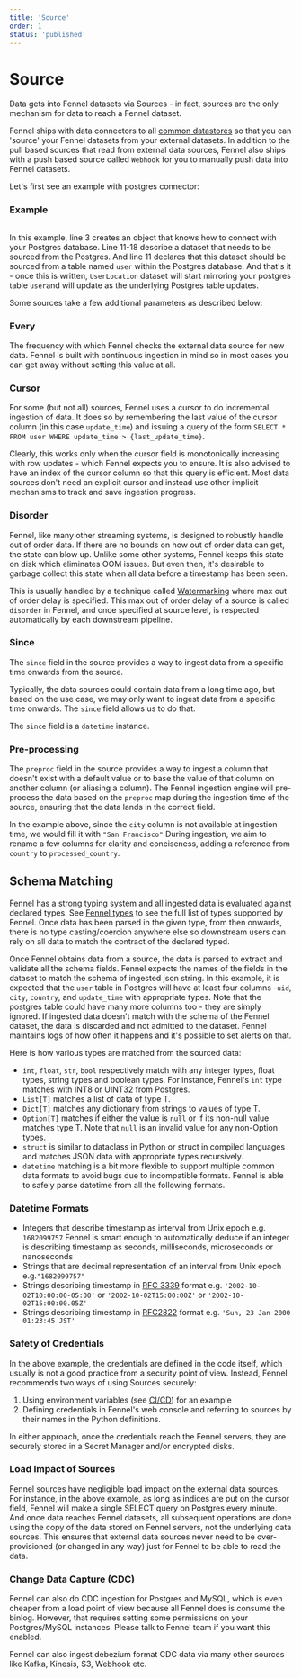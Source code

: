 ```yaml
---
title: 'Source'
order: 1
status: 'published'
---
```


# Source

Data gets into Fennel datasets via Sources - in fact, sources are the only 
mechanism for data to reach a Fennel dataset.

Fennel ships with data connectors to all [common datastores](/api-reference/sources) 
so that you can 'source' your Fennel datasets from your external datasets. In 
addition to the pull based sources that read from external data sources, Fennel
also ships with a push based source called `Webhook` for you to manually push
data into Fennel datasets. 

Let's first see an example with postgres connector:

### **Example**

<pre snippet="overview/concepts#source"></pre>

In this example, line 3 creates an object that knows how to connect with your
Postgres database. Line 11-18 describe a dataset that needs to be sourced from
the Postgres. And line 11 declares that this dataset should be sourced from a
table named `user` within the Postgres database. And that's it - once this
is written, `UserLocation` dataset will start mirroring your postgres table
`user`and will update as the underlying Postgres table updates.&#x20;

Some sources take a few additional parameters as described below:

### Every
The frequency with which Fennel checks the external data source for new data. 
Fennel is built with continuous ingestion in mind so in most cases you can get 
away without
setting this value at all.

### Cursor
For some (but not all) sources, Fennel uses a cursor to do incremental 
ingestion of data. It does so by remembering the last value of the cursor 
column (in this case `update_time`) and issuing a query of the 
form `SELECT * FROM user WHERE update_time > {last_update_time}`.

Clearly, this works only when the cursor field is monotonically increasing with
row updates - which Fennel expects you to ensure. It is also advised to have
an index of the cursor column so that this query is efficient. Most data sources
don't need an explicit cursor and instead use other implicit mechanisms to track
and save ingestion progress.

### Disorder
Fennel, like many other streaming systems, is designed to robustly handle out
of order data. If there are no bounds on how out of order data can get, the state
can blow up. Unlike some other systems, Fennel keeps this state on disk which
eliminates OOM issues. But even then, it's desirable to garbage collect this state
when all data before a timestamp has been seen.

This is usually handled by a technique called [Watermarking](https://www.oreilly.com/radar/the-world-beyond-batch-streaming-102/)
where max out of order delay is specified. This max out of order delay of a source
is called `disorder` in Fennel, and once specified at source level, is respected
automatically by each downstream pipeline. 

### Since
The `since` field in the source provides a way to ingest data from a specific time onwards from the source. 

Typically, the data sources could contain data from a long time ago, but based on the use case, we may only want to 
ingest data from a specific time onwards. The `since` field allows us to do that. 

The `since` field is a `datetime` instance.

### Pre-processing
The `preproc` field in the source provides a way to ingest a column that doesn't exist with a default value or to base the value of that column on another column (or aliasing a column). The Fennel ingestion engine will pre-process the data based on the `preproc` map during the ingestion time of the source, ensuring that the data lands in the correct field.

In the example above, since the `city` column is not available at ingestion time, we would fill it with `"San Francisco"` During ingestion, we aim to rename a few columns for clarity and conciseness, adding a reference from `country` to `processed_country`.


## Schema Matching

Fennel has a strong typing system and all ingested data is evaluated against
declared types. See [Fennel types](/api-reference/data-types) to see the full list
of types supported by Fennel. Once data has been parsed in the given type, from
then onwards, there is no type casting/coercion anywhere else so downstream
users can rely on all data to match the contract of the declared typed.

Once Fennel obtains data from a source, the data is parsed to extract and 
validate all the schema fields. Fennel expects the names of the fields in the 
dataset to match the schema of ingested json string. In this example, it is 
expected that the `user` table in Postgres will have at least four
columns -`uid`, `city`, `country`, and `update_time` with appropriate types. Note
that the postgres table could have many more columns too - they are simply ignored.
If ingested data doesn't match with the schema of the Fennel dataset, the data
is discarded and not admitted to the dataset. Fennel maintains logs of how often
it happens and it's possible to set alerts on that.

Here is how various types are matched from the sourced data:

* `int`, `float`, `str`, `bool` respectively match with any integer types, float
 types, string types and boolean types. For instance, Fennel's `int` type
 matches with INT8 or UINT32 from Postgres.
* `List[T]` matches a list of data of type T.
* `Dict[T]` matches any dictionary from strings to values of type T.
* `Option[T]` matches if either the value is `null` or if its non-null value
  matches type T. Note that `null` is an invalid value for any non-Option types.
* `struct` is similar to dataclass in Python or struct in compiled languages
  and matches JSON data with appropriate types recursively.
* `datetime` matching is a bit more flexible to support multiple common
  data formats to avoid bugs due to incompatible formats. Fennel is able to
  safely parse datetime from all the following formats.

### Datetime Formats

* Integers that describe timestamp as interval from Unix epoch e.g. `1682099757`
 Fennel is smart enough to automatically deduce if an integer is describing
 timestamp as seconds, milliseconds, microseconds or nanoseconds
* Strings that are decimal representation of an interval from Unix epoch e.g.`"1682099757"`
* Strings describing timestamp in [RFC 3339](https://www.ietf.org/rfc/rfc3339.txt)
  format e.g. `'2002-10-02T10:00:00-05:00'` or `'2002-10-02T15:00:00Z'` or `'2002-10-02T15:00:00.05Z'`
* Strings describing timestamp in [RFC2822](https://www.ietf.org/rfc/rfc2822.txt)
 format e.g. `'Sun, 23 Jan 2000 01:23:45 JST'`

### Safety of Credentials

In the above example, the credentials are defined in the code itself, which
usually is not a good practice from a security point of view. Instead, Fennel
recommends two ways of using Sources securely:

1. Using environment variables (see [CI/CD](/development/ci-cd-workflows)) for an example
2. Defining credentials in Fennel's web console and referring to sources by
   their names in the Python definitions.

In either approach, once the credentials reach the Fennel servers, they are
securely stored in a Secret Manager and/or encrypted disks.

### Load Impact of Sources

Fennel sources have negligible load impact on the external data sources. For instance,
in the above example, as long as indices are put on the cursor field, Fennel will
make a single SELECT query on Postgres every minute. And once data reaches Fennel
datasets, all subsequent operations are done using the copy of the data stored on
Fennel servers, not the underlying data sources. This ensures that external data
sources never need to be over-provisioned (or changed in any way) just for Fennel
to be able to read the data.


### Change Data Capture (CDC)

Fennel can also do CDC ingestion for Postgres and MySQL, which is even cheaper
from a load point of view because all Fennel does is consume the binlog. However,
that requires setting some permissions on your Postgres/MySQL instances. Please 
talk to Fennel team if you want this enabled.

Fennel can also ingest debezium format CDC data via many other sources like Kafka,
Kinesis, S3, Webhook etc. 
